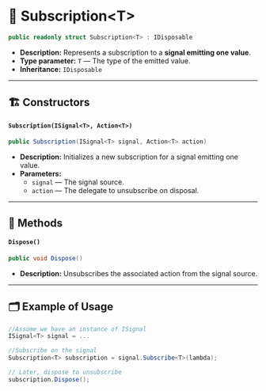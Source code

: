 # 🧩 Subscription&lt;T&gt;

```csharp
public readonly struct Subscription<T> : IDisposable
```

- **Description:** Represents a subscription to a <b>signal emitting one value</b>.
- **Type parameter:** `T` — The type of the emitted value.
- **Inheritance:** `IDisposable`

---

## 🏗️ Constructors

#### `Subscription(ISignal<T>, Action<T>)`

```csharp
public Subscription(ISignal<T> signal, Action<T> action)
```

- **Description:** Initializes a new subscription for a signal emitting one value.
- **Parameters:**
    - `signal` — The signal source.
    - `action` — The delegate to unsubscribe on disposal.

---

## 🏹 Methods

#### `Dispose()`

```csharp
public void Dispose()
```

- **Description:** Unsubscribes the associated action from the signal source.

---

## 🗂 Example of Usage

```csharp
//Assume we have an instance of ISignal
ISignal<T> signal = ...

//Subscribe on the signal
Subscription<T> subscription = signal.Subscribe<T>(lambda);

// Later, dispose to unsubscribe
subscription.Dispose();
```